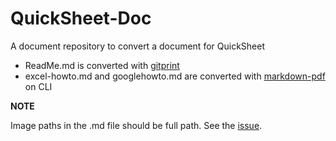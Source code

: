 # QuickSheet-Doc
A document repository to convert a document for QuickSheet

* ReadMe.md is converted with [gitprint](https://gitprint.com/)
* excel-howto.md and googlehowto.md are converted with [markdown-pdf](https://github.com/alanshaw/markdown-pdf) on CLI

**NOTE**

Image paths in the .md file should be full path. See the [issue](https://github.com/alanshaw/markdown-pdf/issues/11).
